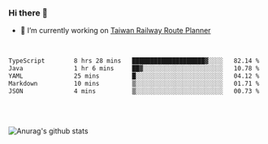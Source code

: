 ### Hi there 👋

- 🔭 I’m currently working on [Taiwan Railway Route Planner](https://github.com/Taiwan-Railway-Route-Planner)

<br/>

<!--START_SECTION:waka-->

```txt
TypeScript        8 hrs 28 mins   ████████████████████▓░░░░   82.14 %
Java              1 hr 6 mins     ██▓░░░░░░░░░░░░░░░░░░░░░░   10.78 %
YAML              25 mins         █░░░░░░░░░░░░░░░░░░░░░░░░   04.12 %
Markdown          10 mins         ▒░░░░░░░░░░░░░░░░░░░░░░░░   01.71 %
JSON              4 mins          ▒░░░░░░░░░░░░░░░░░░░░░░░░   00.73 %
```

<!--END_SECTION:waka-->

<br/>
<br/>

![Anurag's github stats](https://github-readme-stats.vercel.app/api?username=DepickereSven&show_icons=true&theme=tokyonight)



<!--
**DepickereSven/DepickereSven** is a ✨ _special_ ✨ repository because its `README.md` (this file) appears on your GitHub profile.

Here are some ideas to get you started:

- 🔭 I’m currently working on ...
- 🌱 I’m currently learning ...
- 👯 I’m looking to collaborate on ...
- 🤔 I’m looking for help with ...
- 💬 Ask me about ...
- 📫 How to reach me: ...
- 😄 Pronouns: ...
- ⚡ Fun fact: ...
-->
